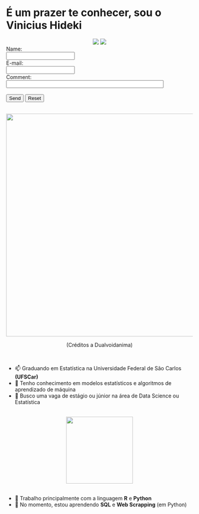 
# É um prazer te conhecer, sou o Vinicius Hideki 

<div align="center"> 
  <a href="mailto:vinicius.vhys@gmail.com"><img src="https://img.shields.io/badge/-Gmail-%23333?style=for-the-badge&logo=gmail&logoColor=white"></a>
  <a href="https://www.linkedin.com/in/vinicius-hideki-yamada-santiago-26082000/" target="_blank"><img src="https://img.shields.io/badge/-LinkedIn-%230077B5?style=for-the-badge&logo=linkedin&logoColor=white"></a> 
</div>

<form action="mailto:someone@example.com" method="post" enctype="text/plain">
Name:<br>
<input type="text" name="name"><br>
E-mail:<br>
<input type="text" name="mail"><br>
Comment:<br>
<input type="text" name="comment" size="50"><br><br>
<input type="submit" value="Send">
<input type="reset" value="Reset">
</form>

<br /> 

<div align="center"> 
<img align="center" src="https://user-images.githubusercontent.com/94398669/145652307-c077509e-8185-4f38-a27c-ff2161d343ff.gif"  width="600" height="600" >
</div>
<p align="center">
  (Créditos a Dualvoidanima)
</p>


<br /> 

* 📫 Graduando em Estatística na Universidade Federal de São Carlos **(UFSCar)**
* 🔭 Tenho conhecimento em modelos estatísticos e algoritmos de aprendizado de máquina
* 👯 Busco uma vaga de estágio ou júnior na área de Data Science ou Estatística

<br /> 

<div align="center">
  <img height="180em" src="https://github-readme-stats.vercel.app/api/top-langs/?username=ViniciusHideki&layout=compact&langs_count=7&theme=tokyonight"/>
</div>

<br /> 

* 🔭 Trabalho principalmente com a linguagem **R** e **Python**
* 🌱 No momento, estou aprendendo **SQL** e **Web Scrapping** (em Python)




  
<!--
**ViniciusHideki/ViniciusHideki** is a ✨ _special_ ✨ repository because its `README.md` (this file) appears on your GitHub profile.

Here are some ideas to get you started:

- 🔭 I’m currently working on ...
- 🌱 I’m currently learning ...
- 👯 I’m looking to collaborate on ...
- 🤔 I’m looking for help with ...
- 💬 Ask me about ...
- 📫 How to reach me: ...
- 😄 Pronouns: ...
- ⚡ Fun fact: ...
-->
